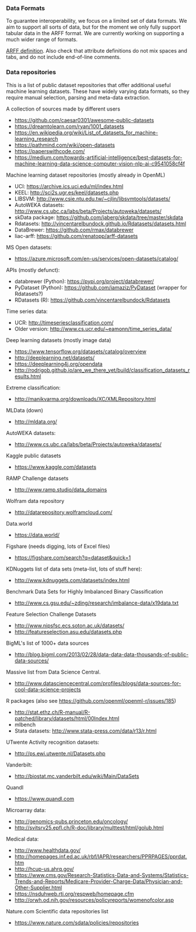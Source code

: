 ### Data Formats

To guarantee interoperability, we focus on a limited set of data formats. We aim to support all sorts of data, but for the moment we only fully support tabular data in the ARFF format. We are currently working on supporting a much wider range of formats.

[ARFF definition](https://waikato.github.io/weka-wiki/arff/). Also check that attribute definitions do not mix spaces and tabs, and do not include end-of-line comments.

### Data repositories

This is a list of public dataset repositories that offer additional useful machine learning datasets.
These have widely varying data formats, so they require manual selection, parsing and meta-data extraction.

A collection of sources made by different users

- https://github.com/caesar0301/awesome-public-datasets
- https://dreamtolearn.com/ryan/1001_datasets
- https://en.wikipedia.org/wiki/List_of_datasets_for_machine-learning_research
- https://pathmind.com/wiki/open-datasets
- https://paperswithcode.com/
- https://medium.com/towards-artificial-intelligence/best-datasets-for-machine-learning-data-science-computer-vision-nlp-ai-c9541058cf4f

Machine learning dataset repositories (mostly already in OpenML)

- UCI: https://archive.ics.uci.edu/ml/index.html
- KEEL: http://sci2s.ugr.es/keel/datasets.php
- LIBSVM: http://www.csie.ntu.edu.tw/~cjlin/libsvmtools/datasets/
- AutoWEKA datasets: http://www.cs.ubc.ca/labs/beta/Projects/autoweka/datasets/
- skData package: https://github.com/jaberg/skdata/tree/master/skdata
- Rdatasets: http://vincentarelbundock.github.io/Rdatasets/datasets.html
- DataBrewer: https://github.com/rmax/databrewer
- liac-arff: https://github.com/renatopp/arff-datasets

MS Open datasets:

- https://azure.microsoft.com/en-us/services/open-datasets/catalog/

APIs (mostly defunct):

- databrewer (Python): https://pypi.org/project/databrewer/
- PyDataset (Python): https://github.com/iamaziz/PyDataset (wrapper for Rdatasets?)
- RDatasets (R): https://github.com/vincentarelbundock/Rdatasets

Time series data:

- UCR: http://timeseriesclassification.com/
- Older version: http://www.cs.ucr.edu/~eamonn/time_series_data/

Deep learning datasets (mostly image data)

- https://www.tensorflow.org/datasets/catalog/overview
- http://deeplearning.net/datasets/
- https://deeplearning4j.org/opendata
- http://rodrigob.github.io/are_we_there_yet/build/classification_datasets_results.html

Extreme classification:

- http://manikvarma.org/downloads/XC/XMLRepository.html

MLData (down)

- http://mldata.org/

AutoWEKA datasets:

- http://www.cs.ubc.ca/labs/beta/Projects/autoweka/datasets/

Kaggle public datasets

- https://www.kaggle.com/datasets

RAMP Challenge datasets

- http://www.ramp.studio/data_domains

Wolfram data repository

- http://datarepository.wolframcloud.com/

Data.world

- https://data.world/

Figshare (needs digging, lots of Excel files)

- https://figshare.com/search?q=dataset&quick=1

KDNuggets list of data sets (meta-list, lots of stuff here):

- http://www.kdnuggets.com/datasets/index.html

Benchmark Data Sets for Highly Imbalanced Binary Classification

- http://www.cs.gsu.edu/~zding/research/imbalance-data/x19data.txt

Feature Selection Challenge Datasets

- http://www.nipsfsc.ecs.soton.ac.uk/datasets/
- http://featureselection.asu.edu/datasets.php

BigML's list of 1000+ data sources

- http://blog.bigml.com/2013/02/28/data-data-data-thousands-of-public-data-sources/

Massive list from Data Science Central.

- http://www.datasciencecentral.com/profiles/blogs/data-sources-for-cool-data-science-projects

R packages (also see https://github.com/openml/openml-r/issues/185)

- http://stat.ethz.ch/R-manual/R-patched/library/datasets/html/00Index.html
- mlbench
- Stata datasets: http://www.stata-press.com/data/r13/r.html

UTwente Activity recognition datasets:

- http://ps.ewi.utwente.nl/Datasets.php

Vanderbilt:

- http://biostat.mc.vanderbilt.edu/wiki/Main/DataSets

Quandl

- https://www.quandl.com

Microarray data:

- http://genomics-pubs.princeton.edu/oncology/
- http://svitsrv25.epfl.ch/R-doc/library/multtest/html/golub.html

Medical data:

- http://www.healthdata.gov/
- http://homepages.inf.ed.ac.uk/rbf/IAPR/researchers/PPRPAGES/pprdat.htm
- http://hcup-us.ahrq.gov/
- https://www.cms.gov/Research-Statistics-Data-and-Systems/Statistics-Trends-and-Reports/Medicare-Provider-Charge-Data/Physician-and-Other-Supplier.html
- https://nsduhweb.rti.org/respweb/homepage.cfm
- http://orwh.od.nih.gov/resources/policyreports/womenofcolor.asp

Nature.com Scientific data repositories list

- https://www.nature.com/sdata/policies/repositories
